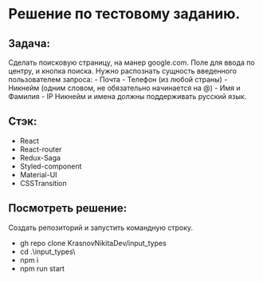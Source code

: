 # Решение по тестовому заданию. 

## Задача:
   Сделать поисковую страницу, на манер google.com.
   Поле для ввода по центру, и кнопка поиска.
   Нужно распознать сущность введенного пользователем запроса:
    - Почта 
    - Телефон (из любой страны)
    - Никнейм (одним словом, не обязательно начинается на @)
    - Имя и Фамилия
    - IP
   Никнейм и имена должны поддерживать русский язык.
    
## Стэк:
  - React
  - React-router
  - Redux-Saga
  - Styled-component
  - Material-UI
  - CSSTransition
 
 ## Посмотреть решение:
   Создать репозиторий и запустить командную строку.
   - gh repo clone KrasnovNikitaDev/input_types
   - cd .\input_types\
   - npm i 
   - npm run start
